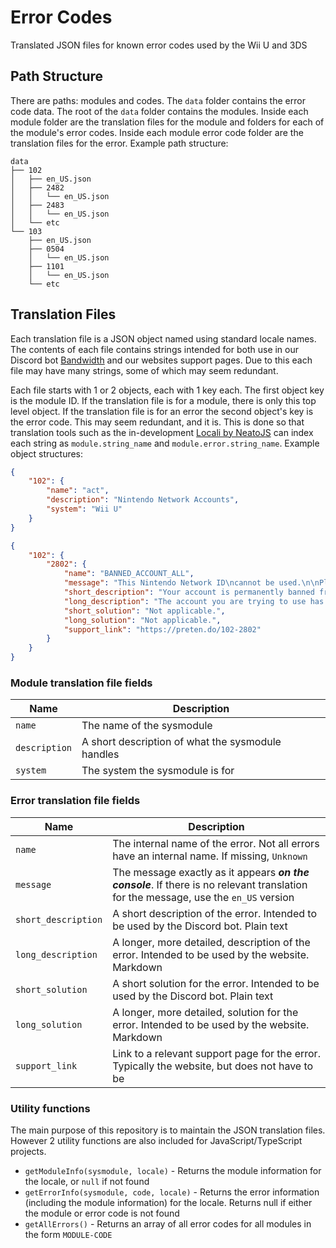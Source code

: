# Error Codes
Translated JSON files for known error codes used by the Wii U and 3DS

## Path Structure
There are paths: modules and codes. The `data` folder contains the error code data. The root of the `data` folder contains the modules. Inside each module folder are the translation files for the module and folders for each of the module's error codes. Inside each module error code folder are the translation files for the error. Example path structure:

```
data
├── 102
│   ├── en_US.json
│   ├── 2482
│   │   └── en_US.json
│   ├── 2483
│   │   └── en_US.json
│   └── etc
└── 103
    ├── en_US.json
    ├── 0504
    │   └── en_US.json
    ├── 1101
    │   └── en_US.json
    └── etc
```

## Translation Files
Each translation file is a JSON object named using standard locale names. The contents of each file contains strings intended for both use in our Discord bot [Bandwidth](https://github.com/PretendoNetwork/Bandwidth) and our websites support pages. Due to this each file may have many strings, some of which may seem redundant.

Each file starts with 1 or 2 objects, each with 1 key each. The first object key is the module ID. If the translation file is for a module, there is only this top level object. If the translation file is for an error the second object's key is the error code. This may seem redundant, and it is. This is done so that translation tools such as the in-development [Locali by NeatoJS](https://discord.gg/cGd5pKxWyK) can index each string as `module.string_name` and `module.error.string_name`. Example object structures:

```json
{
	"102": {
		"name": "act",
		"description": "Nintendo Network Accounts",
		"system": "Wii U"
	}
}
```

```json
{
	"102": {
		"2802": {
			"name": "BANNED_ACCOUNT_ALL",
			"message": "This Nintendo Network ID\ncannot be used.\n\nPlease make a note of the error code\nand visit support.nintendo.com.",
			"short_description": "Your account is permanently banned from all aspects of the network.",
			"long_description": "The account you are trying to use has been permanently banned from all aspects of the network. This includes, but is not limited to:\n\n- Miiverse\n- Game servers\n- 3rd party services which opt-in to respecting network bans",
			"short_solution": "Not applicable.",
			"long_solution": "Not applicable.",
			"support_link": "https://preten.do/102-2802"
		}
	}
}
```

### Module translation file fields

| Name          | Description                                       |
| ------------- | ------------------------------------------------- |
| `name`        | The name of the sysmodule                         |
| `description` | A short description of what the sysmodule handles |
| `system`      | The system the sysmodule is for                   |

### Error translation file fields

| Name                | Description                                                                                                                          |
| ------------------- | ------------------------------------------------------------------------------------------------------------------------------------ |
| `name`              | The internal name of the error. Not all errors have an internal name. If missing, `Unknown`                                          |
| `message`           | The message exactly as it appears ***on the console***. If there is no relevant translation for the message, use the `en_US` version |
| `short_description` | A short description of the error. Intended to be used by the Discord bot. Plain text                                                 |
| `long_description`  | A longer, more detailed, description of the error. Intended to be used by the website. Markdown                                      |
| `short_solution`    | A short solution for the error. Intended to be used by the Discord bot. Plain text                                                   |
| `long_solution`     | A longer, more detailed, solution for the error. Intended to be used by the website. Markdown                                        |
| `support_link`      | Link to a relevant support page for the error. Typically the website, but does not have to be                                        |

### Utility functions
The main purpose of this repository is to maintain the JSON translation files. However 2 utility functions are also included for JavaScript/TypeScript projects.

- `getModuleInfo(sysmodule, locale)` - Returns the module information for the locale, or `null` if not found
- `getErrorInfo(sysmodule, code, locale)` - Returns the error information (including the module information) for the locale. Returns null if either the module or error code is not found
- `getAllErrors()` - Returns an array of all error codes for all modules in the form `MODULE-CODE`